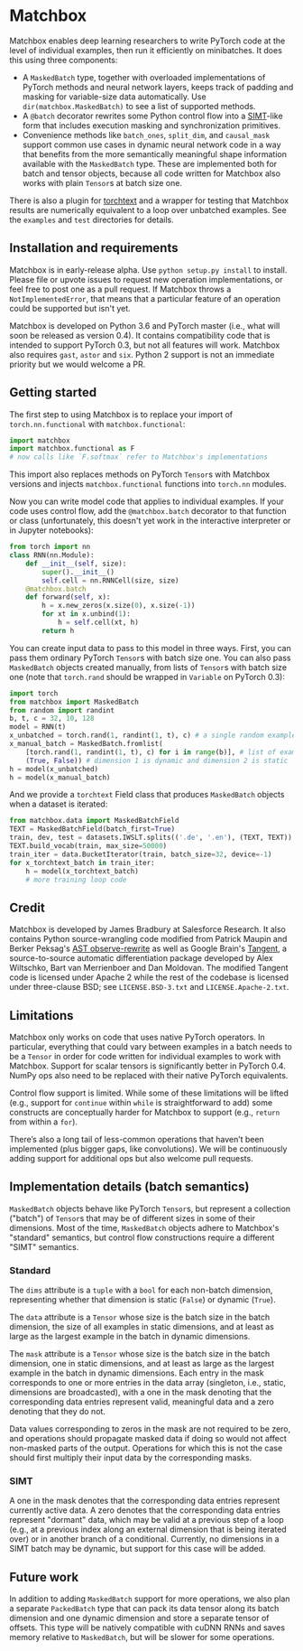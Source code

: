 # Matchbox

Matchbox enables deep learning researchers to write PyTorch code at the level
of individual examples, then run it efficiently on minibatches. It does this
using three components:
- A `MaskedBatch` type, together with overloaded implementations of PyTorch
methods and neural network layers, keeps track of padding and masking for
variable-size data automatically. Use `dir(matchbox.MaskedBatch)` to see a list
of supported methods.
- A `@batch` decorator rewrites some Python control flow into a
[SIMT](https://en.wikipedia.org/wiki/Single_instruction,_multiple_threads)-like
form that includes execution masking and synchronization primitives.
- Convenience methods like `batch_ones`, `split_dim`, and `causal_mask` support
common use cases in dynamic neural network code in a way that benefits from
the more semantically meaningful shape information available with the
`MaskedBatch` type. These are implemented both for batch and tensor objects,
because all code written for Matchbox also works with plain `Tensor`s at batch
size one.

There is also a plugin for [torchtext](https://github.com/pytorch/text) and a
wrapper for testing that Matchbox results are numerically equivalent to a loop
over unbatched examples. See the `examples` and `test` directories for details.

## Installation and requirements
Matchbox is in early-release alpha. Use `python setup.py install` to install.
Please file or upvote issues to request new operation implementations, or feel
free to post one as a pull request. If Matchbox throws a `NotImplementedError`,
that means that a particular feature of an operation could be supported but
isn't yet.

Matchbox is developed on Python 3.6 and PyTorch master (i.e., what will soon
be released as version 0.4). It contains compatibility code that is intended to
support PyTorch 0.3, but not all features will work. Matchbox also requires
`gast`, `astor` and `six`. Python 2 support is not an immediate priority but we would
welcome a PR.

## Getting started
The first step to using Matchbox is to replace your import of
`torch.nn.functional` with `matchbox.functional`:
```python
import matchbox
import matchbox.functional as F
# now calls like `F.softmax` refer to Matchbox's implementations
```
This import also replaces methods on PyTorch `Tensor`s with Matchbox versions
and injects `matchbox.functional` functions into `torch.nn` modules.

Now you can write model code that applies to individual examples. If your code
uses control flow, add the `@matchbox.batch` decorator to that function or
class (unfortunately, this doesn't yet work in the interactive interpreter
or in Jupyter notebooks):
```python
from torch import nn
class RNN(nn.Module):
    def __init__(self, size):
        super().__init__()
        self.cell = nn.RNNCell(size, size)
    @matchbox.batch
    def forward(self, x):
        h = x.new_zeros(x.size(0), x.size(-1))
        for xt in x.unbind(1):
            h = self.cell(xt, h)
        return h
```

You can create input data to pass to this model in three ways. First, you can
pass them ordinary PyTorch `Tensor`s with batch size one. You can also pass
`MaskedBatch` objects created manually, from lists of `Tensor`s with batch
size one (note that `torch.rand` should be wrapped in `Variable` on PyTorch
0.3):
```python
import torch
from matchbox import MaskedBatch
from random import randint
b, t, c = 32, 10, 128
model = RNN(t)
x_unbatched = torch.rand(1, randint(1, t), c) # a single random example
x_manual_batch = MaskedBatch.fromlist(
    [torch.rand(1, randint(1, t), c) for i in range(b)], # list of examples
    (True, False)) # dimension 1 is dynamic and dimension 2 is static
h = model(x_unbatched)
h = model(x_manual_batch)
```
And we provide a `torchtext` Field class that produces `MaskedBatch` objects
when a dataset is iterated:
```python
from matchbox.data import MaskedBatchField
TEXT = MaskedBatchField(batch_first=True)
train, dev, test = datasets.IWSLT.splits(('.de', '.en'), (TEXT, TEXT))
TEXT.build_vocab(train, max_size=50000)
train_iter = data.BucketIterator(train, batch_size=32, device=-1)
for x_torchtext_batch in train_iter:
    h = model(x_torchtext_batch)
    # more training loop code
```
## Credit
Matchbox is developed by James Bradbury at Salesforce Research.
It also contains Python source-wrangling code modified from Patrick Maupin
and Berker Peksag's
[AST observe-rewrite](https://github.com/berkerpeksag/astor) as well as
Google Brain's [Tangent](https://github.com/google/tangent), a source-to-source
automatic differentiation package developed by Alex Wiltschko, Bart van
Merrienboer and Dan Moldovan. The modified Tangent code is licensed under
Apache 2 while the rest of the codebase is licensed under three-clause BSD;
see `LICENSE.BSD-3.txt` and `LICENSE.Apache-2.txt`.

## Limitations
Matchbox only works on code that uses native PyTorch operators. In particular,
everything that could vary between examples in a batch needs to be a `Tensor`
in order for code written for individual examples to work with Matchbox. Support
for scalar tensors is significantly better in PyTorch 0.4. NumPy ops also need
to be replaced with their native PyTorch equivalents.

Control flow support is limited. While some of these limitations will be lifted
(e.g., support for `continue` within `while` is straightforward to add) some
constructs are conceptually harder for Matchbox to support (e.g., `return` from
within a `for`).

There’s also a long tail of less-common operations that haven’t been
implemented (plus bigger gaps, like convolutions). We will be continuously
adding support for additional ops but also welcome pull requests.

## Implementation details (batch semantics)
`MaskedBatch` objects behave like PyTorch `Tensor`s, but represent a
collection ("batch") of `Tensor`s that may be of different sizes in some
of their dimensions.
Most of the time, `MaskedBatch` objects adhere to Matchbox's "standard"
semantics, but control flow constructions require a different "SIMT"
semantics.
### Standard
The `dims` attribute is a `tuple` with a `bool` for each non-batch dimension,
representing whether that dimension is static (`False`) or dynamic (`True`).

The `data` attribute is a `Tensor` whose size is the batch size in the batch
dimension, the size of all examples in static dimensions, and at least as large
as the largest example in the batch in dynamic dimensions.

The `mask` attribute is a `Tensor` whose size is the batch size in the batch
dimension, one in static dimensions, and at least as large as the largest
example in the batch in dynamic dimensions. Each entry in the mask corresponds
to one or more entries in the data array (singleton, i.e., static, dimensions
are broadcasted), with a one in the mask denoting that the corresponding data
entries represent valid, meaningful data and a zero denoting that they do not.

Data values corresponding to zeros in the mask are not required to be zero,
and operations should propagate masked data if doing so would not affect
non-masked parts of the output. Operations for which this is not the case
should first multiply their input data by the corresponding masks.
### SIMT
A one in the mask denotes that the corresponding data entries represent
currently active data. A zero denotes that the corresponding data entries
represent "dormant" data, which may be valid at a previous step of a loop
(e.g., at a previous index along an external dimension that is being iterated
over) or in another branch of a conditional. Currently, no dimensions in a
SIMT batch may be dynamic, but support for this case will be added.

## Future work
In addition to adding `MaskedBatch` support for more operations, we also plan
a separate `PackedBatch` type that can pack its data tensor along its batch
dimension and one dynamic dimension and store a separate tensor of offsets.
This type will be natively compatible with cuDNN RNNs and saves memory relative
to `MaskedBatch`, but will be slower for some operations.
